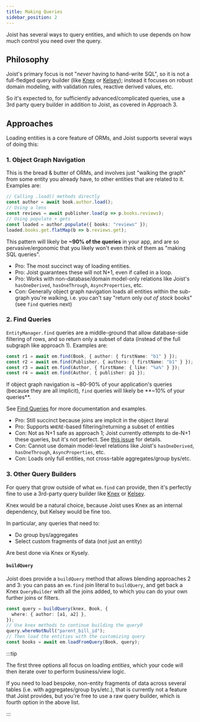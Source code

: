 ```yaml
---
title: Making Queries
sidebar_position: 2
---
```


Joist has several ways to query entities, and which to use depends on how much control you need over the query.

## Philosophy

Joist's primary focus is not "_never_ having to hand-write SQL", so it is not a full-fledged query builder (like [Knex](https://knexjs.org/) or [Kelsey](https://github.com/koskimas/kysely)); instead it focuses on robust domain modeling, with validation rules, reactive derived values, etc.

So it's expected to, for sufficiently advanced/complicated queries, use a 3rd party query builder in addition to Joist, as covered in Approach 3.

## Approaches

Loading entities is a core feature of ORMs, and Joist supports several ways of doing this:

### 1. Object Graph Navigation

This is the bread & butter of ORMs, and involves just "walking the graph" from some entity you already have, to other entities that are related to it. Examples are:

```ts
// Calling .load() methods directly
const author = await book.author.load();
// Using a lens
const reviews = await publisher.load(p => p.books.reviews);
// Using populate + gets
const loaded = author.populate({ books: "reviews" });
loaded.books.get.flatMap(b => b.reviews.get);
```

This pattern will likely be **~90% of the queries** in your app, and are so pervasive/ergonomic that you likely won't even think of them as "making SQL queries".

* Pro: The most succinct way of loading entities.
* Pro: Joist guarantees these will not N+1, even if called in a loop.
* Pro: Works with non-database/domain model-only relations like Joist's `hasOneDerived`, `hasOneThrough`, `AsyncProperties`, etc.
* Con: Generally object graph navigation loads all entities within the sub-graph you're walking, i.e. you can't say "return only _out of stock_ books" (see `find` queries next)

### 2. Find Queries

`EntityManager.find` queries are a middle-ground that allow database-side filtering of rows, and so return only a subset of data (instead of the full subgraph like approach 1). Examples are:

```ts
const r1 = await em.find(Book, { author: { firstName: "b1" } });
const r2 = await em.find(Publisher, { authors: { firstName: "b1" } });
const r3 = await em.find(Author, { firstName: { like: "%a%" } });
const r4 = await em.find(Author, { publisher: p1 });
```

If object graph navigation is ~80-90% of your application's queries (because they are all implicit), `find` queries will likely be **~10% of your queries**.

See [Find Queries](./queries-find) for more documentation and examples.

* Pro: Still succinct because joins are implicit in the object literal
* Pro: Supports `WHERE`-based filtering/returning a subset of entities
* Con: Not as N+1 safe as approach 1; Joist currently _attempts_ to de-N+1 these queries, but it's not perfect. See [this issue](https://github.com/stephenh/joist-ts/issues/441) for details.
* Con: Cannot use domain model-level relations like Joist's `hasOneDerived`, `hasOneThrough`, `AsyncProperties`, etc.
* Con: Loads only full entities, not cross-table aggregates/group bys/etc.

### 3. Other Query Builders

For query that grow outside of what `em.find` can provide, then it's perfectly fine to use a 3rd-party query builder like [Knex](https://knexjs.org/) or [Kelsey](https://github.com/koskimas/kysely).

Knex would be a natural choice, because Joist uses Knex as an internal dependency, but Kelsey would be fine too.

In particular, any queries that need to:

* Do group bys/aggregates
* Select custom fragments of data (not just an entity)

Are best done via Knex or Kysely.

#### `buildQuery`

Joist does provide a `buildQuery` method that allows blending approaches 2 and 3: you can pass an `em.find` join literal to `buildQuery`, and get back a Knex `QueryBuilder` with all the joins added, to which you can do your own further joins or filters.

```ts
const query = buildQuery(knex, Book, {
  where: { author: [a1, a2] },
});
// Use knex methods to continue building the query0
query.whereNotNull("parent_bill_id");
// Then load the entities with the customizing query
const books = await em.loadFromQuery(Book, query);
```

:::tip

The first three options all focus on loading *entities*, which your code will then iterate over to perform business/view logic.

If you need to load bespoke, non-entity fragments of data across several tables (i.e. with aggregates/group bys/etc.), that is currently not a feature that Joist provides, but you're free to use a raw query builder, which is fourth option in the above list.

:::


